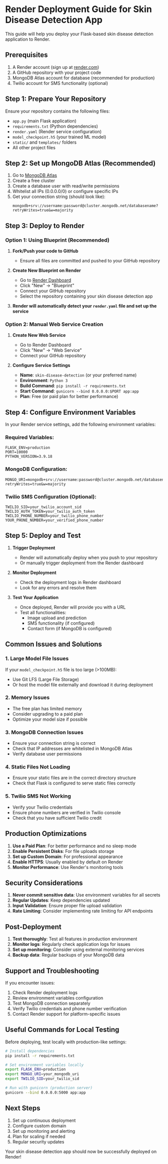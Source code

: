 # Render Deployment Guide for Skin Disease Detection App

This guide will help you deploy your Flask-based skin disease detection application to Render.

## Prerequisites

1. A Render account (sign up at [render.com](https://render.com))
2. A GitHub repository with your project code
3. MongoDB Atlas account for database (recommended for production)
4. Twilio account for SMS functionality (optional)

## Step 1: Prepare Your Repository

Ensure your repository contains the following files:
- `app.py` (main Flask application)
- `requirements.txt` (Python dependencies)
- `render.yaml` (Render service configuration)
- `model_checkpoint.h5` (your trained ML model)
- `static/` and `templates/` folders
- All other project files

## Step 2: Set up MongoDB Atlas (Recommended)

1. Go to [MongoDB Atlas](https://cloud.mongodb.com/)
2. Create a free cluster
3. Create a database user with read/write permissions
4. Whitelist all IPs (0.0.0.0/0) or configure specific IPs
5. Get your connection string (should look like):
   ```
   mongodb+srv://username:password@cluster.mongodb.net/databasename?retryWrites=true&w=majority
   ```

## Step 3: Deploy to Render

### Option 1: Using Blueprint (Recommended)

1. **Fork/Push your code to GitHub**
   - Ensure all files are committed and pushed to your GitHub repository

2. **Create New Blueprint on Render**
   - Go to [Render Dashboard](https://dashboard.render.com/)
   - Click "New" → "Blueprint"
   - Connect your GitHub repository
   - Select the repository containing your skin disease detection app

3. **Render will automatically detect your `render.yaml` file and set up the service**

### Option 2: Manual Web Service Creation

1. **Create New Web Service**
   - Go to Render Dashboard
   - Click "New" → "Web Service"
   - Connect your GitHub repository

2. **Configure Service Settings**
   - **Name**: `skin-disease-detection` (or your preferred name)
   - **Environment**: `Python 3`
   - **Build Command**: `pip install -r requirements.txt`
   - **Start Command**: `gunicorn --bind 0.0.0.0:$PORT app:app`
   - **Plan**: Free (or paid plan for better performance)

## Step 4: Configure Environment Variables

In your Render service settings, add the following environment variables:

### Required Variables:
```
FLASK_ENV=production
PORT=10000
PYTHON_VERSION=3.9.18
```

### MongoDB Configuration:
```
MONGO_URI=mongodb+srv://username:password@cluster.mongodb.net/databasename?retryWrites=true&w=majority
```

### Twilio SMS Configuration (Optional):
```
TWILIO_SID=your_twilio_account_sid
TWILIO_AUTH_TOKEN=your_twilio_auth_token
TWILIO_PHONE_NUMBER=your_twilio_phone_number
YOUR_PHONE_NUMBER=your_verified_phone_number
```

## Step 5: Deploy and Test

1. **Trigger Deployment**
   - Render will automatically deploy when you push to your repository
   - Or manually trigger deployment from the Render dashboard

2. **Monitor Deployment**
   - Check the deployment logs in Render dashboard
   - Look for any errors and resolve them

3. **Test Your Application**
   - Once deployed, Render will provide you with a URL
   - Test all functionalities:
     - Image upload and prediction
     - SMS functionality (if configured)
     - Contact form (if MongoDB is configured)

## Common Issues and Solutions

### 1. Large Model File Issues
If your `model_checkpoint.h5` file is too large (>100MB):
- Use Git LFS (Large File Storage)
- Or host the model file externally and download it during deployment

### 2. Memory Issues
- The free plan has limited memory
- Consider upgrading to a paid plan
- Optimize your model size if possible

### 3. MongoDB Connection Issues
- Ensure your connection string is correct
- Check that IP addresses are whitelisted in MongoDB Atlas
- Verify database user permissions

### 4. Static Files Not Loading
- Ensure your static files are in the correct directory structure
- Check that Flask is configured to serve static files correctly

### 5. Twilio SMS Not Working
- Verify your Twilio credentials
- Ensure phone numbers are verified in Twilio console
- Check that you have sufficient Twilio credit

## Production Optimizations

1. **Use a Paid Plan**: For better performance and no sleep mode
2. **Enable Persistent Disks**: For file uploads storage
3. **Set up Custom Domain**: For professional appearance
4. **Enable HTTPS**: Usually enabled by default on Render
5. **Monitor Performance**: Use Render's monitoring tools

## Security Considerations

1. **Never commit sensitive data**: Use environment variables for all secrets
2. **Regular Updates**: Keep dependencies updated
3. **Input Validation**: Ensure proper file upload validation
4. **Rate Limiting**: Consider implementing rate limiting for API endpoints

## Post-Deployment

1. **Test thoroughly**: Test all features in production environment
2. **Monitor logs**: Regularly check application logs for issues
3. **Set up monitoring**: Consider using external monitoring services
4. **Backup data**: Regular backups of your MongoDB data

## Support and Troubleshooting

If you encounter issues:
1. Check Render deployment logs
2. Review environment variables configuration
3. Test MongoDB connection separately
4. Verify Twilio credentials and phone number verification
5. Contact Render support for platform-specific issues

## Useful Commands for Local Testing

Before deploying, test locally with production-like settings:

```bash
# Install dependencies
pip install -r requirements.txt

# Set environment variables locally
export FLASK_ENV=production
export MONGO_URI=your_mongodb_uri
export TWILIO_SID=your_twilio_sid

# Run with gunicorn (production server)
gunicorn --bind 0.0.0.0:5000 app:app
```

## Next Steps

1. Set up continuous deployment
2. Configure custom domain
3. Set up monitoring and alerting
4. Plan for scaling if needed
5. Regular security updates

Your skin disease detection app should now be successfully deployed on Render!